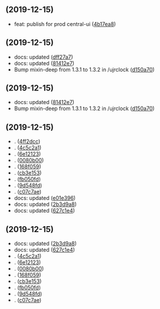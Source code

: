 ##  (2019-12-15)

* feat: publish for prod central-ui ([4b17ea8](https://github.com/ualter/webcomponents/commit/4b17ea8))



##  (2019-12-15)

* docs: updated ([dff27a7](https://github.com/ualter/webcomponents/commit/dff27a7))
* docs: updated ([81412e7](https://github.com/ualter/webcomponents/commit/81412e7))
* Bump mixin-deep from 1.3.1 to 1.3.2 in /ujrclock ([d150a70](https://github.com/ualter/webcomponents/commit/d150a70))



##  (2019-12-15)

* docs: updated ([81412e7](https://github.com/ualter/webcomponents/commit/81412e7))
* Bump mixin-deep from 1.3.1 to 1.3.2 in /ujrclock ([d150a70](https://github.com/ualter/webcomponents/commit/d150a70))



##  (2019-12-15)

* . ([4ff2dcc](https://github.com/ualter/webcomponents/commit/4ff2dcc))
* . ([4c5c2a1](https://github.com/ualter/webcomponents/commit/4c5c2a1))
* . ([6e12123](https://github.com/ualter/webcomponents/commit/6e12123))
* . ([0080b00](https://github.com/ualter/webcomponents/commit/0080b00))
* . ([168f059](https://github.com/ualter/webcomponents/commit/168f059))
* . ([cb3e153](https://github.com/ualter/webcomponents/commit/cb3e153))
* . ([fb050fd](https://github.com/ualter/webcomponents/commit/fb050fd))
* . ([9d548fd](https://github.com/ualter/webcomponents/commit/9d548fd))
* . ([c07c7ae](https://github.com/ualter/webcomponents/commit/c07c7ae))
* docs: updated ([e01e396](https://github.com/ualter/webcomponents/commit/e01e396))
* docs: updated ([2b3d9a8](https://github.com/ualter/webcomponents/commit/2b3d9a8))
* docs: updated ([627c1e4](https://github.com/ualter/webcomponents/commit/627c1e4))



##  (2019-12-15)

* docs: updated ([2b3d9a8](https://github.com/ualter/webcomponents/commit/2b3d9a8))
* docs: updated ([627c1e4](https://github.com/ualter/webcomponents/commit/627c1e4))
* . ([4c5c2a1](https://github.com/ualter/webcomponents/commit/4c5c2a1))
* . ([6e12123](https://github.com/ualter/webcomponents/commit/6e12123))
* . ([0080b00](https://github.com/ualter/webcomponents/commit/0080b00))
* . ([168f059](https://github.com/ualter/webcomponents/commit/168f059))
* . ([cb3e153](https://github.com/ualter/webcomponents/commit/cb3e153))
* . ([fb050fd](https://github.com/ualter/webcomponents/commit/fb050fd))
* . ([9d548fd](https://github.com/ualter/webcomponents/commit/9d548fd))
* . ([c07c7ae](https://github.com/ualter/webcomponents/commit/c07c7ae))



